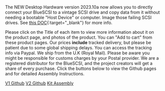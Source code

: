 The NEW Desktop Hardware version 2023.10a now allows you to directly connect your BlueSCSI to a vintage SCSI drive and copy data from it without needing a bootable "Host Device" or computer. Image those failing SCSI drives. See [this DOC](https://bluescsi.com/docs/Initiator-Mode){:target="_blank"} for more info.

Please click on the Title of each item to view more information about it on the product page, and photos of the product. You can "Add to cart" from these product pages. Our prices <b>include</b> tracked delivery, but please be patient due to some global shipping delays. You can access the tracking info via Paypal. We ship from the U.K (Royal Mail). Please be aware you might be responsible for customs charges by your Postal provider. We are a registered distributor for the BlueSCSI, and the project creators will get a share of every purchase. Click the buttons below to view the Github pages and for detailed Assembly Instructions.

<p class="lead text-center">
    <a href="https://github.com/erichelgeson/BlueSCSI" target="_blank" class="btn btn-lg btn-primary">V1 Github</a>&nbsp;<a href="https://github.com/BlueSCSI" target="_blank" class="btn btn-lg btn-primary">V2 Github</a>&nbsp;<a href="https://bluescsi.com/docs/Kit-Assembly-Instructions" target="_blank" class="btn btn-lg btn-primary">Kit Assembly</a>
</p>